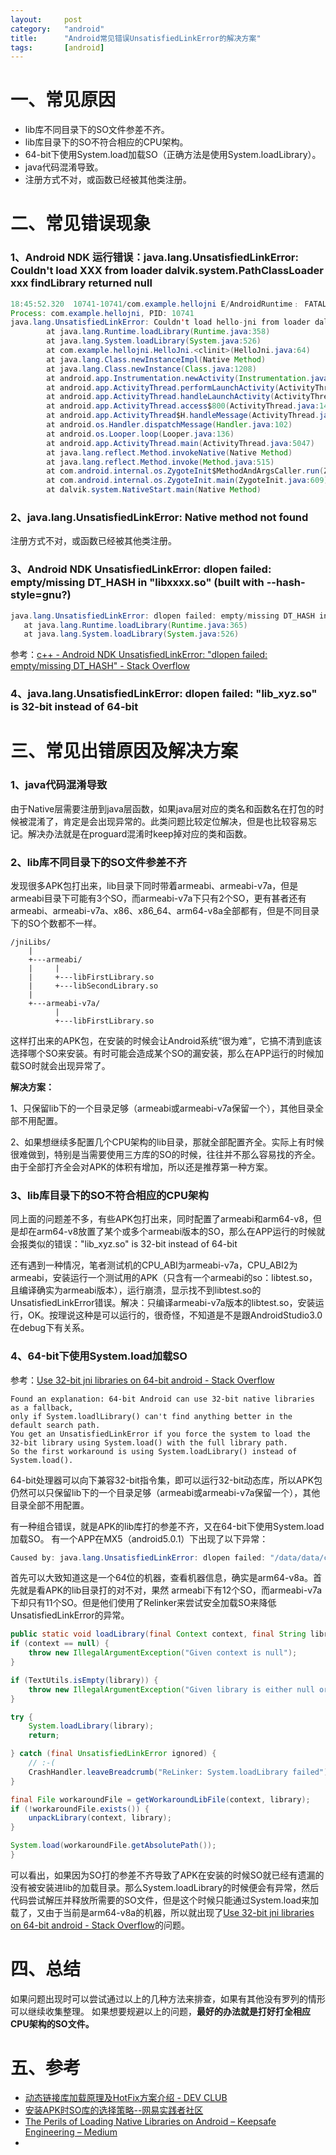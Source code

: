 ```yaml
---
layout:		post
category:	"android"
title:		"Android常见错误UnsatisfiedLinkError的解决方案"
tags:		[android]
---
```



# 一、常见原因
- lib库不同目录下的SO文件参差不齐。
- lib库目录下的SO不符合相应的CPU架构。
- 64-bit下使用System.load加载SO（正确方法是使用System.loadLibrary）。
- java代码混淆导致。
- 注册方式不对，或函数已经被其他类注册。

# 二、常见错误现象

### 1、Android NDK 运行错误：java.lang.UnsatisfiedLinkError: Couldn't load XXX from loader dalvik.system.PathClassLoader xxx findLibrary returned null
```java
18:45:52.320  10741-10741/com.example.hellojni E/AndroidRuntime﹕ FATAL EXCEPTION: main
Process: com.example.hellojni, PID: 10741
java.lang.UnsatisfiedLinkError: Couldn't load hello-jni from loader dalvik.system.PathClassLoader[DexPathList[[zip file "/data/app/com.example.hellojni-1.apk"],nativeLibraryDirectories=[/data/app-lib/com.example.hellojni-1, /vendor/lib, /system/lib]]]: findLibrary returned null
        at java.lang.Runtime.loadLibrary(Runtime.java:358)
        at java.lang.System.loadLibrary(System.java:526)
        at com.example.hellojni.HelloJni.<clinit>(HelloJni.java:64)
        at java.lang.Class.newInstanceImpl(Native Method)
        at java.lang.Class.newInstance(Class.java:1208)
        at android.app.Instrumentation.newActivity(Instrumentation.java:1061)
        at android.app.ActivityThread.performLaunchActivity(ActivityThread.java:2107)
        at android.app.ActivityThread.handleLaunchActivity(ActivityThread.java:2239)
        at android.app.ActivityThread.access$800(ActivityThread.java:141)
        at android.app.ActivityThread$H.handleMessage(ActivityThread.java:1202)
        at android.os.Handler.dispatchMessage(Handler.java:102)
        at android.os.Looper.loop(Looper.java:136)
        at android.app.ActivityThread.main(ActivityThread.java:5047)
        at java.lang.reflect.Method.invokeNative(Native Method)
        at java.lang.reflect.Method.invoke(Method.java:515)
        at com.android.internal.os.ZygoteInit$MethodAndArgsCaller.run(ZygoteInit.java:793)
        at com.android.internal.os.ZygoteInit.main(ZygoteInit.java:609)
        at dalvik.system.NativeStart.main(Native Method)
```

### 2、java.lang.UnsatisfiedLinkError: Native method not found
注册方式不对，或函数已经被其他类注册。


### 3、Android NDK UnsatisfiedLinkError: dlopen failed: empty/missing DT_HASH in "libxxxx.so" (built with --hash-style=gnu?)
```java
java.lang.UnsatisfiedLinkError: dlopen failed: empty/missing DT_HASH in "cpplibrary.so" (built with --hash-style=gnu?)
   at java.lang.Runtime.loadLibrary(Runtime.java:365)
   at java.lang.System.loadLibrary(System.java:526)
```
参考：[c\+\+ \- Android NDK UnsatisfiedLinkError: "dlopen failed: empty/missing DT\_HASH" \- Stack Overflow](http://stackoverflow.com/questions/28638809/android-ndk-unsatisfiedlinkerror-dlopen-failed-empty-missing-dt-hash)

### 4、java.lang.UnsatisfiedLinkError: dlopen failed: "lib_xyz.so" is 32-bit instead of 64-bit



# 三、常见出错原因及解决方案

### 1、java代码混淆导致
由于Native层需要注册到java层函数，如果java层对应的类名和函数名在打包的时候被混淆了，肯定是会出现异常的。此类问题比较定位解决，但是也比较容易忘记。解决办法就是在proguard混淆时keep掉对应的类和函数。

### 2、lib库不同目录下的SO文件参差不齐
发现很多APK包打出来，lib目录下同时带着armeabi、armeabi-v7a，但是armeabi目录下可能有3个SO，而armeabi-v7a下只有2个SO，更有甚者还有armeabi、armeabi-v7a、x86、x86_64、arm64-v8a全部都有，但是不同目录下的SO个数都不一样。

```
/jniLibs/
    |
    +---armeabi/
    |     |
    |     +---libFirstLibrary.so
    |     +---libSecondLibrary.so
    |
    +---armeabi-v7a/
          |
          +---libFirstLibrary.so
```

这样打出来的APK包，在安装的时候会让Android系统“很为难”，它搞不清到底该选择哪个SO来安装。有时可能会造成某个SO的漏安装，那么在APP运行的时候加载SO时就会出现异常了。

**解决方案：**

1、只保留lib下的一个目录足够（armeabi或armeabi-v7a保留一个），其他目录全部不用配置。

2、如果想继续多配置几个CPU架构的lib目录，那就全部配置齐全。实际上有时候很难做到，特别是当需要使用三方库的SO的时候，往往并不那么容易找的齐全。由于全部打齐全会对APK的体积有增加，所以还是推荐第一种方案。
  
### 3、lib库目录下的SO不符合相应的CPU架构
同上面的问题差不多，有些APK包打出来，同时配置了armeabi和arm64-v8，但是却在arm64-v8放置了某个或多个armeabi版本的SO，那么在APP运行的时候就会报类似的错误："lib_xyz.so" is 32-bit instead of 64-bit

还有遇到一种情况，笔者测试机的CPU_ABI为armeabi-v7a，CPU_ABI2为armeabi，安装运行一个测试用的APK（只含有一个armeabi的so：libtest.so，且编译确实为armeabi版本），运行崩溃，显示找不到libtest.so的UnsatisfiedLinkError错误。解决：只编译armeabi-v7a版本的libtest.so，安装运行，OK。按理说这种是可以运行的，很奇怪，不知道是不是跟AndroidStudio3.0在debug下有关系。

### 4、64-bit下使用System.load加载SO
参考：[Use 32\-bit jni libraries on 64\-bit android \- Stack Overflow](http://stackoverflow.com/questions/27186243/use-32-bit-jni-libraries-on-64-bit-android)

```
Found an explanation: 64-bit Android can use 32-bit native libraries as a fallback, 
only if System.loadlLibrary() can't find anything better in the default search path. 
You get an UnsatisfiedLinkError if you force the system to load the 32-bit library using System.load() with the full library path. 
So the first workaround is using System.loadLibrary() instead of System.load().
```
64-bit处理器可以向下兼容32-bit指令集，即可以运行32-bit动态库，所以APK包仍然可以只保留lib下的一个目录足够（armeabi或armeabi-v7a保留一个），其他目录全部不用配置。

有一种组合错误，就是APK的lib库打的参差不齐，又在64-bit下使用System.load加载SO。
有一个APP在MX5（android5.0.1）下出现了以下异常：

```java
Caused by: java.lang.UnsatisfiedLinkError: dlopen failed: "/data/data/com.xxx.pris/app_lib/libPDEEngine.so" is 32-bit instead of 64-bit
```
首先可以大致知道这是一个64位的机器，查看机器信息，确实是arm64-v8a。首先就是看APK的lib目录打的对不对，果然
armeabi下有12个SO，而armeabi-v7a下却只有11个SO。但是他们使用了Relinker来尝试安全加载SO来降低UnsatisfiedLinkError的异常。

```java
public static void loadLibrary(final Context context, final String library) {
if (context == null) {
    throw new IllegalArgumentException("Given context is null");
}

if (TextUtils.isEmpty(library)) {
    throw new IllegalArgumentException("Given library is either null or empty");
}

try {
    System.loadLibrary(library);
    return;

} catch (final UnsatisfiedLinkError ignored) {
    // :-(
    CrashHandler.leaveBreadcrumb("ReLinker: System.loadLibrary failed");
}

final File workaroundFile = getWorkaroundLibFile(context, library);
if (!workaroundFile.exists()) {
    unpackLibrary(context, library);
}

System.load(workaroundFile.getAbsolutePath());
}
```
可以看出，如果因为SO打的参差不齐导致了APK在安装的时候SO就已经有遗漏的没有被安装进lib的加载目录。那么System.loadLibrary的时候便会有异常，然后代码尝试解压并释放所需要的SO文件，但是这个时候只能通过System.load来加载了，又由于当前是arm64-v8a的机器，所以就出现了[Use 32\-bit jni libraries on 64\-bit android \- Stack Overflow](http://stackoverflow.com/questions/27186243/use-32-bit-jni-libraries-on-64-bit-android)的问题。


# 四、总结
如果问题出现时可以尝试通过以上的几种方法来排查，如果有其他没有罗列的情形可以继续收集整理。
如果想要规避以上的问题，**最好的办法就是打好打全相应CPU架构的SO文件。**


# 五、参考
- [动态链接库加载原理及HotFix方案介绍 \- DEV CLUB](http://dev.qq.com/topic/57bec216d81f2415515d3e9c)
- [安装APK时SO库的选择策略\-\-网易实践者社区](http://ks.netease.com/blog?id=2178)
- [The Perils of Loading Native Libraries on Android – Keepsafe Engineering – Medium](https://medium.com/keepsafe-engineering/the-perils-of-loading-native-libraries-on-android-befa49dce2db)
- 
